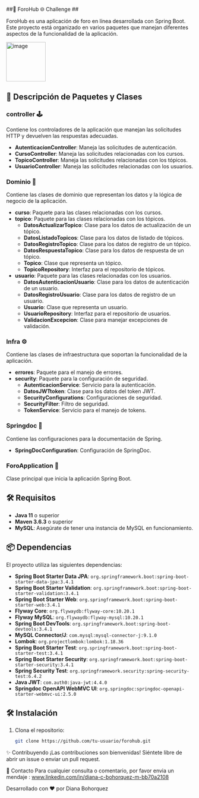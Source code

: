 ##📣 ForoHub 🌐 Challenge ##

ForoHub es una aplicación de foro en línea desarrollada con Spring Boot. Este proyecto está organizado en varios paquetes que manejan diferentes aspectos de la funcionalidad de la aplicación.

<img width="106" alt="image" src="https://github.com/user-attachments/assets/82219cfa-e61d-43d8-9095-edc6ca8d3a88" />


## 📂 Descripción de Paquetes y Clases

### controller 🕹️
Contiene los controladores de la aplicación que manejan las solicitudes HTTP y devuelven las respuestas adecuadas.

- **AutenticacionController**: Maneja las solicitudes de autenticación.
- **CursoController**: Maneja las solicitudes relacionadas con los cursos.
- **TopicoController**: Maneja las solicitudes relacionadas con los tópicos.
- **UsuarioController**: Maneja las solicitudes relacionadas con los usuarios.

### Dominio 💼
Contiene las clases de dominio que representan los datos y la lógica de negocio de la aplicación.

- **curso**: Paquete para las clases relacionadas con los cursos.
- **topico**: Paquete para las clases relacionadas con los tópicos.
  - **DatosActualizarTopico**: Clase para los datos de actualización de un tópico.
  - **DatosListadoTopicos**: Clase para los datos de listado de tópicos.
  - **DatosRegistroTopico**: Clase para los datos de registro de un tópico.
  - **DatosRespuestaTopico**: Clase para los datos de respuesta de un tópico.
  - **Topico**: Clase que representa un tópico.
  - **TopicoRepository**: Interfaz para el repositorio de tópicos.
- **usuario**: Paquete para las clases relacionadas con los usuarios.
  - **DatosAutenticacionUsuario**: Clase para los datos de autenticación de un usuario.
  - **DatosRegistroUsuario**: Clase para los datos de registro de un usuario.
  - **Usuario**: Clase que representa un usuario.
  - **UsuarioRepository**: Interfaz para el repositorio de usuarios.
  - **ValidacionExcepcion**: Clase para manejar excepciones de validación.

### Infra ⚙️
Contiene las clases de infraestructura que soportan la funcionalidad de la aplicación.

- **errores**: Paquete para el manejo de errores.
- **security**: Paquete para la configuración de seguridad.
  - **AutenticacionService**: Servicio para la autenticación.
  - **DatosJWTtoken**: Clase para los datos del token JWT.
  - **SecurityConfigurations**: Configuraciones de seguridad.
  - **SecurityFilter**: Filtro de seguridad.
  - **TokenService**: Servicio para el manejo de tokens.

### Springdoc 📄
Contiene las configuraciones para la documentación de Spring.

- **SpringDocConfiguration**: Configuración de SpringDoc.

### ForoApplication 🚀
Clase principal que inicia la aplicación Spring Boot.

## 🛠️ Requisitos

- **Java 11** o superior
- **Maven 3.6.3** o superior
- **MySQL**: Asegúrate de tener una instancia de MySQL en funcionamiento.

## 📦 Dependencias

El proyecto utiliza las siguientes dependencias:

- **Spring Boot Starter Data JPA**: `org.springframework.boot:spring-boot-starter-data-jpa:3.4.1`
- **Spring Boot Starter Validation**: `org.springframework.boot:spring-boot-starter-validation:3.4.1`
- **Spring Boot Starter Web**: `org.springframework.boot:spring-boot-starter-web:3.4.1`
- **Flyway Core**: `org.flywaydb:flyway-core:10.20.1`
- **Flyway MySQL**: `org.flywaydb:flyway-mysql:10.20.1`
- **Spring Boot DevTools**: `org.springframework.boot:spring-boot-devtools:3.4.1`
- **MySQL Connector/J**: `com.mysql:mysql-connector-j:9.1.0`
- **Lombok**: `org.projectlombok:lombok:1.18.36`
- **Spring Boot Starter Test**: `org.springframework.boot:spring-boot-starter-test:3.4.1`
- **Spring Boot Starter Security**: `org.springframework.boot:spring-boot-starter-security:3.4.1`
- **Spring Security Test**: `org.springframework.security:spring-security-test:6.4.2`
- **Java JWT**: `com.auth0:java-jwt:4.4.0`
- **Springdoc OpenAPI WebMVC UI**: `org.springdoc:springdoc-openapi-starter-webmvc-ui:2.5.0`

## 🛠️ Instalación

1. Clona el repositorio:
   ```bash
   git clone https://github.com/tu-usuario/forohub.git

✨ Contribuyendo ¡Las contribuciones son bienvenidas! Siéntete libre de abrir un issue o enviar un pull request.

💬 Contacto Para cualquier consulta o comentario, por favor envia un mendaje : www.linkedin.com/in/diana-c-bohorquez-m-bb70a2108

Desarrollado con ❤️ por Diana Bohorquez

